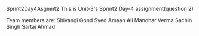 Sprint2Day4Asgmnt2
This is Unit-3's Sprint2 Day-4 assignment(question 2)

Team members are: 
Shivangi Gond 
Syed Amaan Ali 
Manohar Verma 
Sachin Singh 
Sartaj Ahmad

